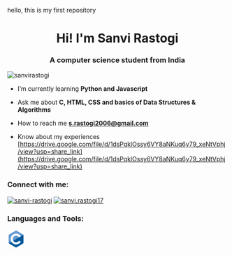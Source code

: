 hello, this is my first repository

<h1 align="center">Hi! I'm Sanvi Rastogi</h1>
<h3 align="center">A computer science student from India</h3>

<p align="left"> <img src="https://komarev.com/ghpvc/?username=sanvirastogi&label=Profile%20views&color=0e75b6&style=flat" alt="sanvirastogi" /> </p>

- I’m currently learning **Python and Javascript**

- Ask me about **C, HTML, CSS and basics of Data Structures & Algorithms**

- How to reach me **s.rastogi2006@gmail.com**

- Know about my experiences [https://drive.google.com/file/d/1dsPqklOssy6VY8aNKuq6y79_xeNtVphj/view?usp=share_link](https://drive.google.com/file/d/1dsPqklOssy6VY8aNKuq6y79_xeNtVphj/view?usp=share_link)

<h3 align="left">Connect with me:</h3>
<p align="left">
<a href="https://linkedin.com/in/sanvi-rastogi" target="blank"><img align="center" src="https://raw.githubusercontent.com/rahuldkjain/github-profile-readme-generator/master/src/images/icons/Social/linked-in-alt.svg" alt="sanvi-rastogi" height="30" width="40" /></a>
<a href="https://instagram.com/sanvi.rastogi17" target="blank"><img align="center" src="https://raw.githubusercontent.com/rahuldkjain/github-profile-readme-generator/master/src/images/icons/Social/instagram.svg" alt="sanvi.rastogi17" height="30" width="40" /></a>
</p>

<h3 align="left">Languages and Tools:</h3>
<p align="left"> <a href="https://www.cprogramming.com/" target="_blank" rel="noreferrer"> <img src="https://raw.githubusercontent.com/devicons/devicon/master/icons/c/c-original.svg" alt="c" width="40" height="40"/> </a> </p>
